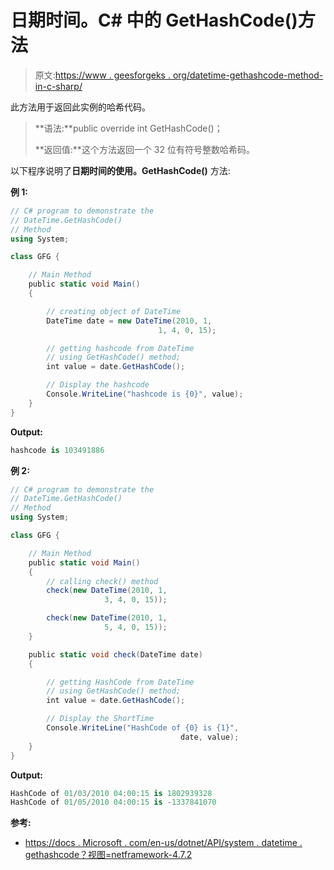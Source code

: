 # 日期时间。C# 中的 GetHashCode()方法

> 原文:[https://www . geesforgeks . org/datetime-gethashcode-method-in-c-sharp/](https://www.geeksforgeeks.org/datetime-gethashcode-method-in-c-sharp/)

此方法用于返回此实例的哈希代码。

> **语法:**public override int GetHashCode()；
> 
> **返回值:**这个方法返回一个 32 位有符号整数哈希码。

以下程序说明了**日期时间的使用。GetHashCode()** 方法:

**例 1:**

```cs
// C# program to demonstrate the
// DateTime.GetHashCode()
// Method
using System;

class GFG {

    // Main Method
    public static void Main()
    {

        // creating object of DateTime
        DateTime date = new DateTime(2010, 1,
                                 1, 4, 0, 15);

        // getting hashcode from DateTime
        // using GetHashCode() method;
        int value = date.GetHashCode();

        // Display the hashcode
        Console.WriteLine("hashcode is {0}", value);
    }
}
```

**Output:**

```cs
hashcode is 103491886

```

**例 2:**

```cs
// C# program to demonstrate the
// DateTime.GetHashCode()
// Method
using System;

class GFG {

    // Main Method
    public static void Main()
    {
        // calling check() method
        check(new DateTime(2010, 1,
                     3, 4, 0, 15));

        check(new DateTime(2010, 1,
                     5, 4, 0, 15));
    }

    public static void check(DateTime date)
    {

        // getting HashCode from DateTime
        // using GetHashCode() method;
        int value = date.GetHashCode();

        // Display the ShortTime
        Console.WriteLine("HashCode of {0} is {1}",
                                      date, value);
    }
}
```

**Output:**

```cs
HashCode of 01/03/2010 04:00:15 is 1802939328
HashCode of 01/05/2010 04:00:15 is -1337841070

```

**参考:**

*   [https://docs . Microsoft . com/en-us/dotnet/API/system . datetime . gethashcode？视图=netframework-4.7.2](https://docs.microsoft.com/en-us/dotnet/api/system.datetime.gethashcode?view=netframework-4.7.2)